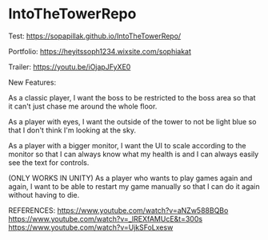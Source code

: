 # IntoTheTowerRepo
Test: https://sopapillak.github.io/IntoTheTowerRepo/

Portfolio: https://heyitssoph1234.wixsite.com/sophiakat

Trailer: https://youtu.be/iOjapJFyXE0

New Features:

As a classic player, I want the boss to be restricted to the boss area so that it can't just chase me around the whole floor.

As a player with eyes, I want the outside of the tower to not be light blue so that I don't think I'm looking at the sky.

As a player with a bigger monitor, I want the UI to scale according to the monitor so that I can always know what my health is and I can always easily see the text for controls.

(ONLY WORKS IN UNITY) As a player who wants to play games again and again, I want to be able to restart my game manually so that I can do it again without having to die.


REFERENCES:
https://www.youtube.com/watch?v=aNZw588BQBo
https://www.youtube.com/watch?v=_lREXfAMUcE&t=300s
https://www.youtube.com/watch?v=UjkSFoLxesw

